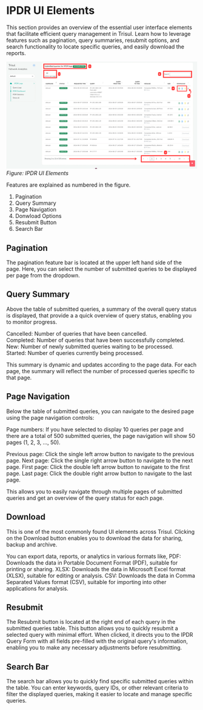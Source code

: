 # IPDR UI Elements

This section provides an overview of the essential user interface elements that facilitate efficient query management in Trisul. Learn how to leverage features such as pagination, query summaries, resubmit options, and search functionality to locate specific queries, and easily download the reports.

![](images/ipdrui.png)  
*Figure: IPDR UI Elements*

Features are explained as numbered in the figure.
1) Pagination
2) Query Summary
3) Page Navigation
4) Donwload Options
5) Resubmit Button
6) Search Bar


## Pagination

The pagination feature bar is located at the upper left hand side of the page. Here, you can select the number of submitted queries to be displayed per page from the dropdown.

## Query Summary
Above the table of submitted queries, a summary of the overall query status is displayed, that provide a a quick overview of query status, enabling you to monitor progress.

Cancelled: Number of queries that have been cancelled.  
Completed: Number of queries that have been successfully completed.  
New: Number of newly submitted queries waiting to be processed.  
Started: Number of queries currently being processed.  

This summary is dynamic and updates according to the page data. For each page, the summary will reflect the number of processed queries specific to that page.

## Page Navigation
Below the table of submitted queries, you can navigate to the desired page using the page navigation controls:

Page numbers: If you have selected to display 10 queries per page and there are a total of 500 submitted queries, the page navigation will show 50 pages (1, 2, 3, ..., 50).

Previous page: Click the single left arrow button to navigate to the previous page.
Next page: Click the single right arrow button to navigate to the next page.
First page: Click the double left arrow button to navigate to the first page.
Last page: Click the double right arrow button to navigate to the last page.

This allows you to easily navigate through multiple pages of submitted queries and get an overview of the query status for each page.

## Download 

This is one of the most commonly found UI elements across Trisul. Clicking on the Download button enables you to download the data for sharing, backup and archive.

You can export data, reports, or analytics in various formats like,
PDF: Downloads the data in Portable Document Format (PDF), suitable for printing or sharing.
XLSX: Downloads the data in Microsoft Excel format (XLSX), suitable for editing or analysis.
CSV: Downloads the data in Comma Separated Values format (CSV), suitable for importing into other applications for analysis.

## Resubmit

The Resubmit button is located at the right end of each query in the submitted queries table. This button allows you to quickly resubmit a selected query with minimal effort. When clicked, it directs you to the IPDR Query Form with all fields pre-filled with the original query's information, enabling you to make any necessary adjustments before resubmitting.

## Search Bar

The search bar allows you to quickly find specific submitted queries within the table. You can enter keywords, query IDs, or other relevant criteria to filter the displayed queries, making it easier to locate and manage specific queries.

